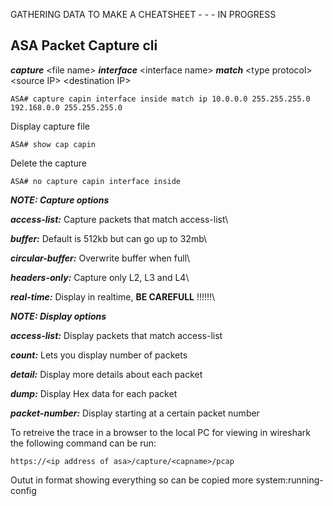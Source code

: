 
GATHERING DATA TO MAKE A CHEATSHEET - - - IN PROGRESS


## ASA Packet Capture cli ##

***capture*** \<file name\> ***interface*** \<interface name\> ***match*** \<type protocol\> \<source IP\> \<destination IP\>
```
ASA# capture capin interface inside match ip 10.0.0.0 255.255.255.0 192.168.0.0 255.255.255.0
```
Display capture file
```
ASA# show cap capin
```
Delete the capture
```
ASA# no capture capin interface inside
```

***NOTE: Capture options***

***access-list:*** Capture packets that match access-list\

***buffer:*** Default is 512kb but can go up to 32mb\

***circular-buffer:*** Overwrite buffer when full\

***headers-only:*** Capture only L2, L3 and L4\

***real-time:*** Display in realtime, **BE CAREFULL** !!!!!!\


***NOTE: Display options***

***access-list:*** Display packets that match access-list

***count:*** Lets you display number of packets

***detail:*** Display more details about each packet

***dump:*** Display Hex data for each packet

***packet-number:*** Display starting at a certain packet number


To retreive the trace in a browser to the local PC for viewing in wireshark the following command can be run:
```
https://<ip address of asa>/capture/<capname>/pcap
```

Outut in format showing everything so can be copied
more system:running-config


